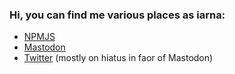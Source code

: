 ### Hi, you can find me various places as iarna:

* <a href="https://www.npmjs.com/~iarna" rel="nofollow me">NPMJS</a>
* <a href="https://anarchism.space/@iarna" rel="nofollow me">Masto</a><a href="https://kolektiva.social/@iarna" rel="nofollow me">don</a>
* <a href="https://twitter.com/i_a_r_n_a" rel="nofollow me">Twitter</a> (mostly on hiatus in faor of Mastodon)
